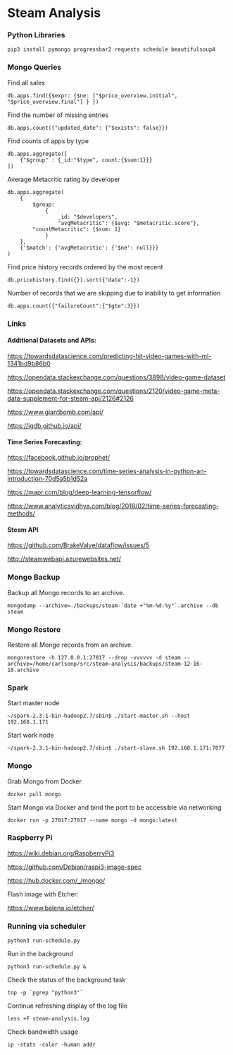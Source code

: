 # Steam Analysis


### Python Libraries

```
pip3 install pymongo progressbar2 requests schedule beautifulsoup4
```

### Mongo Queries

Find all sales

```
db.apps.find({$expr: {$ne: ["$price_overview.initial", "$price_overview.final"] } })
```

Find the number of missing entries

```
db.apps.count({"updated_date": {"$exists": false}})
```

Find counts of apps by type

```
db.apps.aggregate([
    {"$group" : {_id:"$type", count:{$sum:1}}}
])
```

Average Metacritic rating by developer

```
db.apps.aggregate(
    {
        $group:
            {
                _id: "$developers",
                "avgMetacritic": {$avg: "$metacritic.score"},
		"countMetacritic": {$sum: 1}
            }
    },
    {'$match': {'avgMetacritic': {'$ne': null}}}
)
```

Find price history records ordered by the most recent

```
db.pricehistory.find({}).sort({"date":-1})
```

Number of records that we are skipping due to inability to get information

```
db.apps.count({"failureCount":{"$gte":3}})
```

### Links

#### Additional Datasets and APIs:

https://towardsdatascience.com/predicting-hit-video-games-with-ml-1341bd9b86b0

https://opendata.stackexchange.com/questions/3898/video-game-dataset

https://opendata.stackexchange.com/questions/2120/video-game-meta-data-supplement-for-steam-api/2126#2126

https://www.giantbomb.com/api/

https://igdb.github.io/api/


#### Time Series Forecasting:

https://facebook.github.io/prophet/

https://towardsdatascience.com/time-series-analysis-in-python-an-introduction-70d5a5b1d52a

https://mapr.com/blog/deep-learning-tensorflow/

https://www.analyticsvidhya.com/blog/2018/02/time-series-forecasting-methods/

#### Steam API

https://github.com/BrakeValve/dataflow/issues/5

http://steamwebapi.azurewebsites.net/


### Mongo Backup

Backup all Mongo records to an archive.

```
mongodump --archive=./backups/steam-`date +"%m-%d-%y"`.archive --db steam
```

### Mongo Restore

Restore all Mongo records from an archive.

```
mongorestore -h 127.0.0.1:27017 --drop -vvvvvv -d steam --archive=/home/carlsonp/src/steam-analysis/backups/steam-12-16-18.archive
```

### Spark

Start master node

```
~/spark-2.3.1-bin-hadoop2.7/sbin$ ./start-master.sh --host 192.168.1.171
```

Start work node

```
~/spark-2.3.1-bin-hadoop2.7/sbin$ ./start-slave.sh 192.168.1.171:7077
```

### Mongo

Grab Mongo from Docker
```
docker pull mongo
```

Start Mongo via Docker and bind the port to be accessible via networking
```
docker run -p 27017:27017 --name mongo -d mongo:latest
```

### Raspberry Pi

https://wiki.debian.org/RaspberryPi3

https://github.com/Debian/raspi3-image-spec

https://hub.docker.com/_/mongo/

Flash image with Etcher:

https://www.balena.io/etcher/

### Running via scheduler

```
python3 run-schedule.py
```

Run in the background
```
python3 run-schedule.py &
```

Check the status of the background task
```
top -p `pgrep "python3"`
```

Continue refreshing display of the log file
```
less +F steam-analysis.log
```

Check bandwidth usage
```
ip -stats -color -human addr
```